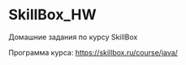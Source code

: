 # SkillBox_HW
Домашние задания по курсу SkillBox

Программа курса: https://skillbox.ru/course/java/
